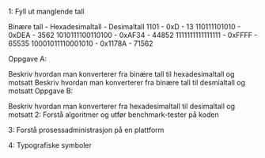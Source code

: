 1: Fyll ut manglende tall

Binære tall - Hexadesimaltall - Desimaltall 1101 - 0xD - 13 110111101010 - 0xDEA - 3562 1010111100110100 - 0xAF34 - 44852 1111111111111111 - 0xFFFF - 65535 10001011110001010 - 0x1178A - 71562

Oppgave A:

Beskriv hvordan man konverterer fra binære tall til hexadesimaltall og motsatt
Beskriv hvordan man konverterer fra binære tall til desmialtall og motsatt
Oppgave B:

Beskriv hvordan man konverterer fra hexadesimaltall til desimaltall og motsatt
2: Forstå algoritmer og utfør benchmark-tester på koden

3: Forstå prosessadministrasjon på en plattform

4: Typografiske symboler
